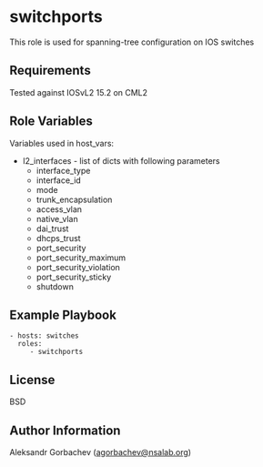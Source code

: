 switchports
=========

This role is used for spanning-tree configuration on IOS switches

Requirements
------------

Tested against IOSvL2 15.2 on CML2

Role Variables
--------------

Variables used in host_vars:
- l2_interfaces - list of dicts with following parameters
  - interface_type
  - interface_id
  - mode
  - trunk_encapsulation
  - access_vlan
  - native_vlan
  - dai_trust
  - dhcps_trust
  - port_security
  - port_security_maximum
  - port_security_violation
  - port_security_sticky
  - shutdown

Example Playbook
----------------

    - hosts: switches
      roles:
         - switchports

License
-------

BSD

Author Information
------------------

Aleksandr Gorbachev (agorbachev@nsalab.org)
